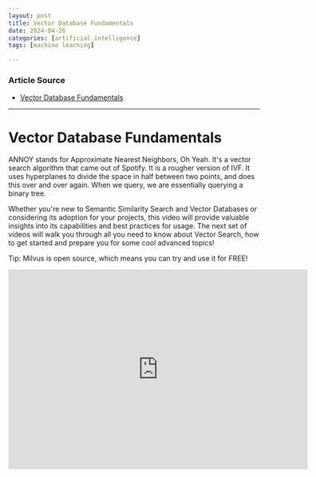 ```yaml
---
layout: post
title: Vector Database Fundamentals
date: 2024-04-26
categories: [artificial intelligence]
tags: [machine learning]

---
```


### Article Source


* [Vector Database Fundamentals](https://www.youtube.com/watch?v=fhzDrXCpIRQ&list=PLPg7_faNDlT6wXMi2vfG0zJ6pK-gq6KE8&index=1)

---



# Vector Database Fundamentals

ANNOY stands for Approximate Nearest Neighbors, Oh Yeah. It's a vector search algorithm that came out of Spotify. It is a rougher version of IVF. It uses hyperplanes to divide the space in half between two points, and does this over and over again. When we query, we are essentially querying a binary tree. 

Whether you're new to Semantic Similarity Search and Vector Databases or considering its adoption for your projects, this video will provide valuable insights into its capabilities and best practices for usage. The next set of videos will walk you through all you need to know about Vector Search, how to get started and prepare you for some cool advanced topics!

Tip: Milvus is open source, which means you can try and use it for FREE!

<iframe width="600" height="400" src="https://www.youtube.com/embed/fhzDrXCpIRQ?si=R6yMZ7TPhiW6PLDz" title="YouTube video player" frameborder="0" allow="accelerometer; autoplay; clipboard-write; encrypted-media; gyroscope; picture-in-picture; web-share" referrerpolicy="strict-origin-when-cross-origin" allowfullscreen></iframe>
